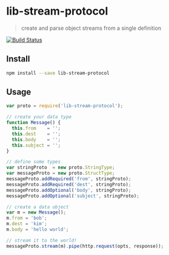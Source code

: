 # lib-stream-protocol

> create and parse object streams from a single definition

[![Build Status](https://travis-ci.org/groundwater/node-lib-stream-protocol.svg?branch=master)](https://travis-ci.org/groundwater/node-lib-stream-protocol)

## Install

```bash
npm install --save lib-stream-protocol
```

## Usage

```javascript
var proto = require('lib-stream-protocol');

// create your data type
function Message() {
  this.from    = '';
  this.dest    = '';
  this.body    = '';
  this.subject = '';
}

// define some types
var stringProto  = new proto.StringType;
var messageProto = new proto.StructType;
messageProto.addRequired('from', stringProto);
messageProto.addRequired('dest', stringProto);
messageProto.addOptional('body', stringProto);
messageProto.addOptional('subject', stringProto);

// create a data object
var m = new Message();
m.from = 'bob';
m.dest = 'kim';
m.body = 'hello world';

// stream it to the world!
messageProto.stream(m).pipe(http.request(opts, response));
```
